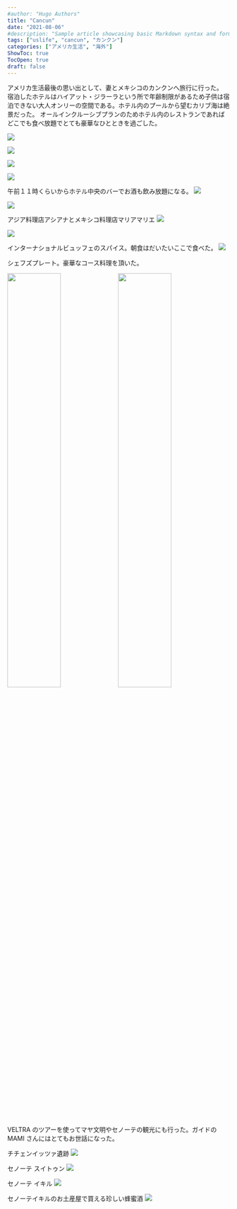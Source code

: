 ```yaml
---
#author: "Hugo Authors"
title: "Cancun"
date: "2021-08-06"
#description: "Sample article showcasing basic Markdown syntax and formatting for HTML elements."
tags: ["uslife", "cancun", "カンクン"]
categories: ["アメリカ生活", "海外"]
ShowToc: true
TocOpen: true
draft: false
---
```


アメリカ生活最後の思い出として、妻とメキシコのカンクンへ旅行に行った。
宿泊したホテルはハイアット・ジラーラという所で年齢制限があるため子供は宿泊できない大人オンリーの空間である。ホテル内のプールから望むカリブ海は絶景だった。
オールインクルーシブプランのためホテル内のレストランであればどこでも食べ放題でとても豪華なひとときを過ごした。

![](images/2022-02-09-22-12-48.png#center)

![](images/2022-02-09-22-07-19.png#center)

![](images/2022-02-09-22-28-08.png#center)

![](images/2022-02-09-22-12-14.png#center)

午前１１時くらいからホテル中央のバーでお酒も飲み放題になる。
![](images/2022-02-11-10-22-57.png#center)

![](images/2022-02-09-22-13-55.png#center)

アジア料理店アシアナとメキシコ料理店マリアマリエ
![](images/2022-02-09-22-32-06.png#center)

![](images/2022-02-09-22-29-47.png#center)

インターナショナルビュッフェのスパイス。朝食はだいたいここで食べた。
![](images/2022-02-09-22-26-33.png#center)

シェフズプレート。豪華なコース料理を頂いた。

<p>
<img src="images/2022-02-09-22-31-13.png" width=49% >
<img src="images/2022-02-09-22-31-25.png" width=49% >
</p>

VELTRA のツアーを使ってマヤ文明やセノーテの観光にも行った。ガイドの MAMI さんにはとてもお世話になった。

チチェンイッツァ遺跡
![](images/2022-02-09-22-24-00.png#center)

セノーテ スイトゥン
![](images/2022-02-09-22-25-17.png#center)

セノーテ イキル
![](images/2022-02-09-22-09-25.png#center)

セノーテイキルのお土産屋で買える珍しい蜂蜜酒
![](images/2022-02-09-22-14-30.png#center)
